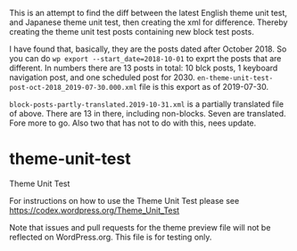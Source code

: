 This is an attempt to find the diff between the latest English theme unit test, and Japanese theme unit test, then creating the xml for difference. Thereby creating the theme unit test posts containing new block test posts.

I have found that, basically, they are the posts dated after October 2018. So you can do `wp export --start_date=2018-10-01` to exprt the posts that are different. In numbers there are 13 posts in total: 10 blck posts, 1 keyboard navigation post, and one scheduled post for 2030. `en-theme-unit-test-post-oct-2018_2019-07-30.000.xml` file is this export as of 2019-07-30.

`block-posts-partly-translated.2019-10-31.xml` is a partially translated file of above. There are 13 in there, including non-blocks. Seven are translated. Fore more to go. Also two that has not to do with this, nees update.

# theme-unit-test
Theme Unit Test

For instructions on how to use the Theme Unit Test please see
https://codex.wordpress.org/Theme_Unit_Test

Note that issues and pull requests for the theme preview file will not be reflected on WordPress.org.
This file is for testing only.

